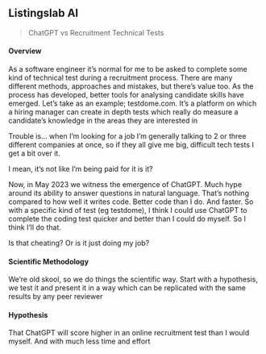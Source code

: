 ## Listingslab AI

> ChatGPT vs Recruitment Technical Tests

#### Overview

As a software engineer it’s normal for me to be asked to complete some kind of technical test during a recruitment process. There are many different methods, approaches and mistakes, but there’s value too. As the process has developed, better tools for analysing candidate skills have emerged. Let’s take as an example; testdome.com. It’s a platform on which a hiring manager can create in depth tests which really do measure a candidate’s knowledge in the areas they are interested in

Trouble is… when I’m looking for a job I’m generally talking to 2 or three different companies at once, so if they all give me big, difficult tech tests I get a bit over it. 

I mean, it’s not like I’m being paid for it is it?

 Now, in May 2023 we witness the emergence of ChatGPT. Much hype around its ability to answer questions in natural language. That’s nothing compared to how well it writes code. Better code than I do. And faster. So with a specific kind of test (eg testdome), I think I could use ChatGPT to complete the coding test quicker and better than I could do myself. So I think I’ll do that.

Is that cheating? Or is it just doing my job?

#### Scientific Methodology

We’re old skool, so we do things the scientific way. Start with a hypothesis, we test it and present it in a way which can be replicated with the same results by any peer reviewer

#### Hypothesis

That ChatGPT will score higher in an online recruitment test than I would myself. And with much less time and effort